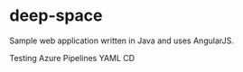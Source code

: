 # deep-space
Sample web application written in Java and uses AngularJS.

Testing Azure Pipelines YAML CD
